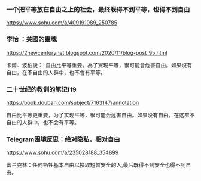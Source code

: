 ### 一个把平等放在自由之上的社会，最终既得不到平等，也得不到自由
https://www.sohu.com/a/409191089_250785

### 李怡 ：美國的靈魂
https://2newcenturynet.blogspot.com/2020/11/blog-post_95.html

卡爾．波柏說：「自由比平等重要。為了實現平等，很可能會危害自由。如果沒有自由，在不自由的人群中，也不會有平等。

### 二十世纪的教训的笔记(19
https://book.douban.com/subject/7163147/annotation

自由比平等更重要，为了实现平等，很可能会危害自由。如果没有自由，在这群不自由的人群中，也不会有平等。

### Telegram困境反思：绝对隐私，相对自由
https://www.sohu.com/a/235028188_354899

富兰克林：任何牺牲基本自由以换取短暂安全的人,最后既得不到安全也得不到自由。
